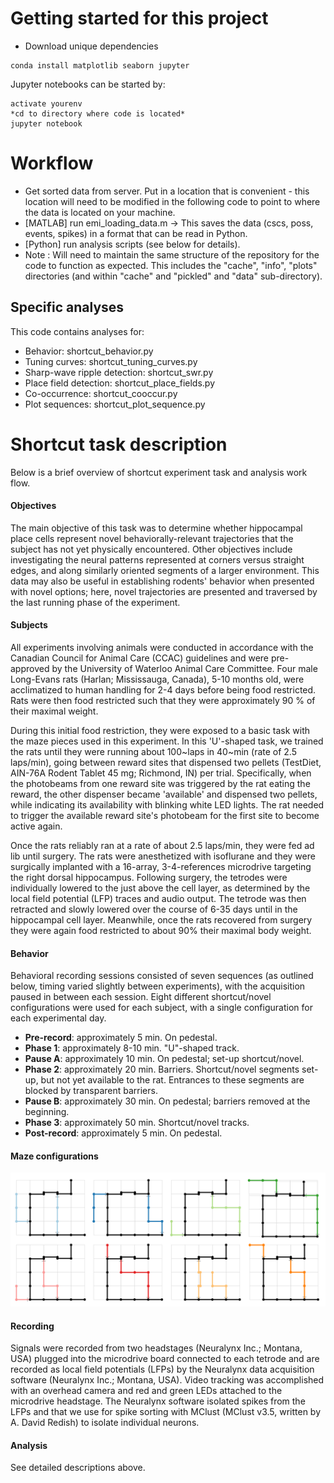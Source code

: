 Getting started for this project
================================
* Download unique dependencies
```
conda install matplotlib seaborn jupyter
```

Jupyter notebooks can be started by:

```
activate yourenv
*cd to directory where code is located*
jupyter notebook
```

Workflow
========

* Get sorted data from server. Put in a location that is convenient - this location will need to be modified in the following code to point to where the data is located on your machine.
* [MATLAB] run emi_loading_data.m -> This saves the data (cscs, poss, events, spikes) in a format that can be read in Python.
* [Python] run analysis scripts (see below for details).
* Note : Will need to maintain the same structure of the repository for the code to function as expected. This includes the "cache", "info", "plots" directories (and within "cache" and "pickled" and "data" sub-directory).

## Specific analyses

This code contains analyses for:
* Behavior: shortcut_behavior.py
* Tuning curves: shortcut_tuning_curves.py
* Sharp-wave ripple detection: shortcut_swr.py
* Place field detection: shortcut_place_fields.py
* Co-occurrence: shortcut_cooccur.py
* Plot sequences: shortcut_plot_sequence.py


Shortcut task description
=========================

Below is a brief overview of shortcut experiment task and analysis work flow.


#### Objectives

The main objective of this task was to determine whether hippocampal place cells represent novel behaviorally-relevant trajectories that the subject has not yet physically encountered. Other objectives include investigating the neural patterns represented at corners versus straight edges, and along similarly oriented segments of a larger environment. This data may also be useful in establishing rodents' behavior when presented with novel options; here, novel trajectories are presented and traversed by the last running phase of the experiment.


#### Subjects

All experiments involving animals were conducted in accordance with the Canadian Council for Animal Care (CCAC) guidelines and were pre-approved by the University of Waterloo Animal Care Committee. Four male Long-Evans rats (Harlan; Mississauga, Canada), 5-10 months old, were acclimatized to human handling for 2-4 days before being food restricted. Rats were then food restricted such that they were approximately 90 % of their maximal weight. 

During this initial food restriction, they were exposed to a basic task with the maze pieces used in this experiment. In this 'U'-shaped task, we trained the rats until they were running about 100~laps in 40~min (rate of 2.5 laps/min), going between reward sites that dispensed two pellets (TestDiet, AIN-76A Rodent Tablet 45 mg; Richmond, IN) per trial. Specifically, when the photobeams from one reward site was triggered by the rat eating the reward, the other dispenser became 'available' and dispensed two pellets, while indicating its availability with blinking white LED lights. The rat needed to trigger the available reward site's photobeam for the first site to become active again.

Once the rats reliably ran at a rate of about 2.5 laps/min, they were fed ad lib until surgery. The rats were anesthetized with isoflurane and they were surgically implanted with a 16-array, 3-4-references microdrive targeting the right dorsal hippocampus. Following surgery, the tetrodes were individually lowered to the just above the cell layer, as determined by the local field potential (LFP) traces and audio output. The tetrode was then retracted and slowly lowered over the course of 6-35 days until in the hippocampal cell layer. Meanwhile, once the rats recovered from surgery they were again food restricted to about 90\% their maximal body weight.


#### Behavior

Behavioral recording sessions consisted of seven sequences (as outlined below, timing varied slightly between experiments), with the acquisition paused in between each session. Eight different shortcut/novel configurations were used for each subject, with a single configuration for each experimental day.

* **Pre-record**: approximately 5 min. On pedestal.
* **Phase 1**: approximately 8-10 min. "U"-shaped track.
* **Pause A**: approximately 10 min. On pedestal; set-up shortcut/novel.
* **Phase 2**: approximately 20 min. Barriers. Shortcut/novel segments set-up, but not yet available to the rat. Entrances to these segments are blocked by transparent barriers.
* **Pause B**: approximately 30 min. On pedestal; barriers removed at the beginning.
* **Phase 3**: approximately 50 min. Shortcut/novel tracks.
* **Post-record**: approximately 5 min. On pedestal.


#### Maze configurations

![8_different_maze_configurations](image_track_config.png)

#### Recording

Signals were recorded from two headstages (Neuralynx Inc.; Montana, USA) plugged into the microdrive board connected to each tetrode and are recorded as local field potentials (LFPs) by the Neuralynx data acquisition software (Neuralynx Inc.; Montana, USA). Video tracking was accomplished with an overhead camera and red and green LEDs attached to the microdrive headstage. The Neuralynx software isolated spikes from the LFPs and that we use for spike sorting with MClust (MClust v3.5, written by A. David Redish) to isolate individual neurons.

#### Analysis

See detailed descriptions above.
